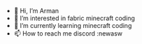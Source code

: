 - 👋 Hi, I’m Arman
- 👀 I’m interested in fabric minecraft coding
- 🌱 I’m currently learning minecraft coding
- 📫 How to reach me discord :newasw
